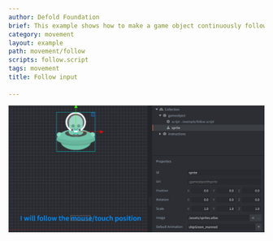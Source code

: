 ```yaml
---
author: Defold Foundation
brief: This example shows how to make a game object continuously follow the mouse.
category: movement
layout: example
path: movement/follow
scripts: follow.script
tags: movement
title: Follow input

---
```


![follow](follow.png)